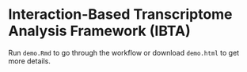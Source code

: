 # Interaction-Based Transcriptome Analysis Framework (IBTA)

Run `demo.Rmd` to go through the workflow or download `demo.html` to get more details.
